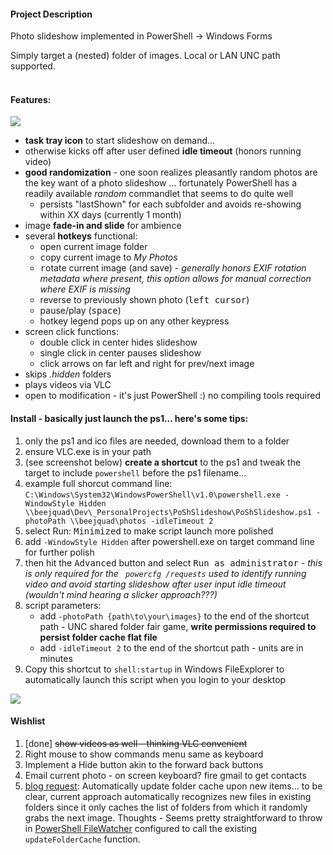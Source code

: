 #### Project Description

Photo slideshow implemented in PowerShell -> Windows Forms

Simply target a (nested) folder of images. Local or LAN UNC path supported.
&nbsp;<br/>
&nbsp;<br/>
#### Features:
![](http://2.bp.blogspot.com/-XWNHk4bUjmw/VnZCbx0p_RI/AAAAAAAAR6Y/hjDvvY8mkqE/s1600/Screen%2BShot%2B2015-12-19%2Bat%2B9.36.43%2BPM.png)

* **task tray icon** to start slideshow on demand...
* otherwise kicks off after user defined **idle timeout** (honors running video)
* **good randomization** - one soon realizes pleasantly random photos are the key want of a photo slideshow ... fortunately PowerShell has a readily available _random_ commandlet that seems to do quite well
  * persists "lastShown" for each subfolder and avoids re-showing within XX days (currently 1 month)
* image **fade-in and slide** for ambience
* several **hotkeys** functional:
	* <kbd>o</kbd>pen current image folder
	* <kbd>c</kbd>opy current image to _My Photos_
	* <kbd>r</kbd>otate current image (and save) - *generally honors EXIF rotation metadata where present, this option allows for manual correction where EXIF is missing*
	* reverse to previously shown photo (<kbd>left cursor</kbd>)
	* pause/play (<kbd>space</kbd>)
	* hotkey legend pops up on any other keypress
* screen click functions:
	* double click in center hides slideshow
	* single click in center pauses slideshow
	* click arrows on far left and right for prev/next image
* skips _.hidden_ folders
* plays videos via VLC
* open to modification - it's just PowerShell :) no compiling tools required

#### Install - basically just launch the ps1... here's some tips:
1. only the ps1 and ico files are needed, download them to a folder
2. ensure VLC.exe is in your path
3. (see screenshot below) **create a shortcut** to the ps1 and tweak the target to include ```powershell``` before the ps1 filename... 
2. example full shorcut command line: ```C:\Windows\System32\WindowsPowerShell\v1.0\powershell.exe -WindowStyle Hidden \\beejquad\Dev\_PersonalProjects\PoShSlideshow\PoShSlideshow.ps1 -photoPath \\beejquad\photos -idleTimeout 2```
1. select Run: <kbd>Minimized</kbd> to make script launch more polished
2. add ```-WindowStyle Hidden``` after powershell.exe on target command line for further polish
1. then hit the <kbd>Advanced</kbd> button and select <kbd>Run as administrator</kbd> - *this is only required for the ``` powercfg /requests``` used to identify running video and avoid starting slideshow after user input idle timeout (wouldn't mind hearing a slicker approach???)*
1. script parameters:
	* add ```-photoPath {path\to\your\images}``` to the end of the shortcut path - UNC shared folder fair game, **write permissions required to persist folder cache flat file**
	* add ```-idleTimeout 2``` to the end of the shortcut path - units are in minutes
1. Copy this shortcut to ```shell:startup``` in Windows FileExplorer to automatically launch this script when you login to your desktop

![](http://3.bp.blogspot.com/-fON1N7pNVps/VnbndLY3ipI/AAAAAAAAR7A/p1T8oja9fso/s1600/Screen%2BShot%2B2015-12-20%2Bat%2B9.26.42%2BAM.png)

#### Wishlist

1. [done] <s>show videos as well - thinking VLC convenient</s>
1. Right mouse to show commands menu same as keyboard
1. Implement a Hide button akin to the forward back buttons
1. Email current photo - on screen keyboard? fire gmail to get contacts
1. [blog request](http://www.beejblog.com/2015/12/powershell-photo-slideshow.html#comment-424): Automatically update folder cache upon new items... to be clear, current approach automatically recognizes new files in existing folders since it only caches the list of folders from which it randomly grabs the next image. Thoughts - Seems pretty straightforward to throw in [PowerShell FileWatcher](http://stackoverflow.com/a/29067433/813599) configured to call the existing `updateFolderCache` function.
